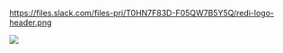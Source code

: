 https://files.slack.com/files-pri/T0HN7F83D-F05QW7B5Y5Q/redi-logo-header.png

<img src="https://images.squarespace-cdn.com/content/v1/613f1e4d6b0212660acd9923/b4bd6af5-31a4-4079-a2cb-7632b5f24f58/Horizontal_nobackground.png?format=1500w">
